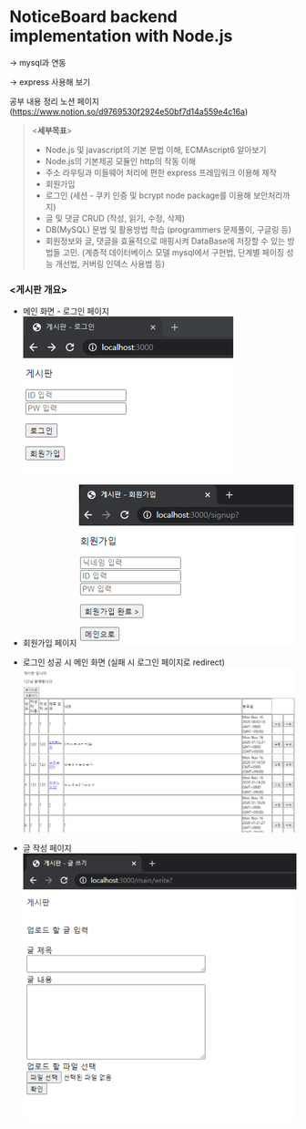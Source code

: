 # NoticeBoard backend implementation with Node.js

-> mysql과 연동

-> express 사용해 보기

공부 내용 정리 노션 페이지(https://www.notion.so/d9769530f2924e50bf7d14a559e4c16a)

> <**세부목표**>
> * Node.js 및 javascript의 기본 문법 이해, ECMAscript6 알아보기
> * Node.js의 기본제공 모듈인 http의 작동 이해
> * 주소 라우팅과 미들웨어 처리에 편한 express 프레임워크 이용해 제작
> * 회원가입
> * 로그인 (세션 - 쿠키 인증 및 bcrypt node package를 이용해 보안처리까지)
> * 글 및 댓글 CRUD (작성, 읽기, 수정, 삭제)
> * DB(MySQL) 문법 및 활용방법 학습 (programmers 문제풀이, 구글링 등)
> * 회원정보와 글, 댓글을 효율적으로 매핑시켜 DataBase에 저장할 수 있는 방법들 고민. (계층적 데이터베이스 모델 mysql에서 구현법, 단계별 페이징 성능 개선법, 커버링 인덱스 사용법 등)


### <게시판 개요>
* 메인 화면 - 로그인 페이지
![login](./img/main_login.png)

* 회원가입 페이지
![signup](./img/signup.png)

* 로그인 성공 시 메인 화면 (실패 시 로그인 페이지로 redirect)
![main](./img/main.png)

* 글 작성 페이지
![write](./img/main_write.png)
